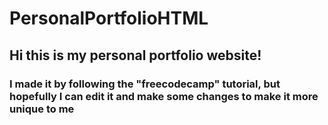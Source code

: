 # PersonalPortfolioHTML

## Hi this is my personal portfolio website!

### I made it by following the "freecodecamp" tutorial, but hopefully I can edit it and make some changes to make it more unique to me
